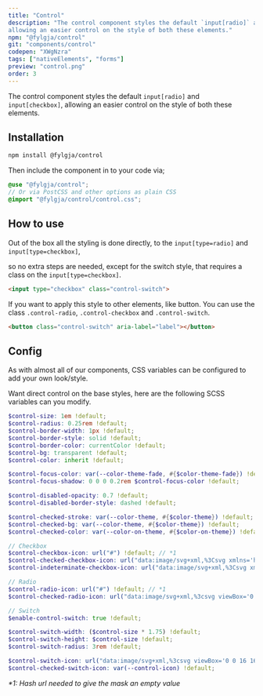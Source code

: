 ```yaml
---
title: "Control"
description: "The control component styles the default `input[radio]` and `input[checkbox]`,
allowing an easier control on the style of both these elements."
npm: "@fylgja/control"
git: "components/control"
codepen: "XWgNzra"
tags: ["nativeElements", "forms"]
preview: "control.png"
order: 3
---
```


The control component styles the default `input[radio]` and `input[checkbox]`,
allowing an easier control on the style of both these elements.

## Installation

```bash
npm install @fylgja/control
```

Then include the component in to your code via;

```scss
@use "@fylgja/control";
// Or via PostCSS and other options as plain CSS
@import "@fylgja/control/control.css";
```

## How to use

Out of the box all the styling is done directly,
to the `input[type=radio]` and `input[type=checkbox]`,

so no extra steps are needed, except for the switch style,
that requires a class on the `input[type=checkbox]`.

```html
<input type="checkbox" class="control-switch">
```

If you want to apply this style to other elements, like button.
You can use the class `.control-radio`, `.control-checkbox` and `.control-switch`.

```html
<button class="control-switch" aria-label="label"></button>
```

## Config

As with almost all of our components,
CSS variables can be configured to add your own look/style.

Want direct control on the base styles,
here are the following SCSS variables can you modify.

```scss
$control-size: 1em !default;
$control-radius: 0.25rem !default;
$control-border-width: 1px !default;
$control-border-style: solid !default;
$control-border-color: currentColor !default;
$control-bg: transparent !default;
$control-color: inherit !default;

$control-focus-color: var(--color-theme-fade, #{$color-theme-fade}) !default;
$control-focus-shadow: 0 0 0 0.2rem $control-focus-color !default;

$control-disabled-opacity: 0.7 !default;
$control-disabled-border-style: dashed !default;

$control-checked-stroke: var(--color-theme, #{$color-theme}) !default;
$control-checked-bg: var(--color-theme, #{$color-theme}) !default;
$control-checked-color: var(--color-on-theme, #{$color-on-theme}) !default;

// Checkbox
$control-checkbox-icon: url("#") !default; // *1
$control-checked-checkbox-icon: url("data:image/svg+xml,%3Csvg xmlns='http://www.w3.org/2000/svg' viewBox='0 0 24 24' fill='none' stroke='white' stroke-width='3'%3E%3Cpath d='M20 6L9 17l-5-5'/%3E%3C/svg%3E") !default;
$control-indeterminate-checkbox-icon: url("data:image/svg+xml,%3Csvg xmlns='http://www.w3.org/2000/svg' viewBox='0 0 24 24' fill='none' stroke='white' stroke-width='3'%3E%3Cpath d='M5 12h14'/%3E%3C/svg%3E") !default;

// Radio
$control-radio-icon: url("#") !default; // *1
$control-checked-radio-icon: url("data:image/svg+xml,%3csvg viewBox='0 0 16 16' fill='white' xmlns='http://www.w3.org/2000/svg'%3e%3ccircle cx='8' cy='8' r='4'/%3e%3c/svg%3e") !default;

// Switch
$enable-control-switch: true !default;

$control-switch-width: ($control-size * 1.75) !default;
$control-switch-height: $control-size !default;
$control-switch-radius: 3rem !default;

$control-switch-icon: url("data:image/svg+xml,%3csvg viewBox='0 0 16 16' fill='white' xmlns='http://www.w3.org/2000/svg'%3e%3ccircle cx='8' cy='8' r='5'/%3e%3c/svg%3e") !default;
$control-checked-switch-icon: var(--control-icon) !default;
```

_*1: Hash url needed to give the mask an empty value_
